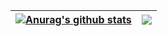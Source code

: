 | <a href="https://github.com/edmonds4553"><img align="center" src="https://github-readme-stats.vercel.app/api?username=edmonds4553&hide_border=true" alt="Anurag's github stats" /></a> | <a href="https://github.com/edmonds4553"><img align="center" src="https://github-readme-stats.vercel.app/api/top-langs/?username=edmonds4553&layout=compact&hide_border=true" /></a> |
| ------------- | ------------- |
